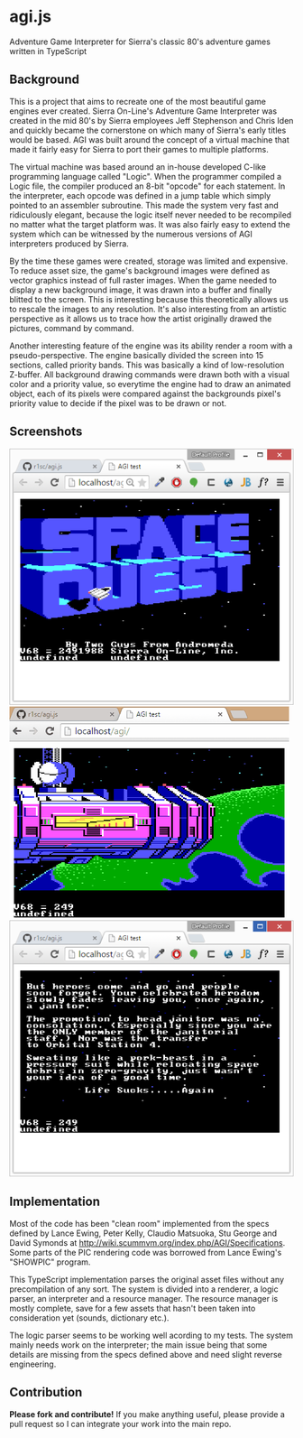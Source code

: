 # agi.js
Adventure Game Interpreter for Sierra's classic 80's adventure games written in TypeScript

## Background

This is a project that aims to recreate one of the most beautiful game engines ever created.
Sierra On-Line's Adventure Game Interpreter was created in the mid 80's by Sierra employees 
Jeff Stephenson and Chris Iden and quickly became the cornerstone on which many of Sierra's 
early titles would be based. AGI was built around the concept of a virtual machine that made 
it fairly easy for Sierra to port their games to multiple platforms.

The virtual machine was based around an in-house developed C-like programming language called "Logic".
When the programmer compiled a Logic file, the compiler produced an 8-bit "opcode" for each statement.
In the interpreter, each opcode was defined in a jump table which simply pointed to an assembler
subroutine. This made the system very fast and ridiculously elegant, because the logic itself never
needed to be recompiled no matter what the target platform was. It was also fairly easy to extend
the system which can be witnessed by the numerous versions of AGI interpreters produced by Sierra.

By the time these games were created, storage was limited and expensive. To reduce asset size,
the game's background images were defined as vector graphics instead of full raster images. 
When the game needed to display a new background image, it was drawn into a buffer and 
finally blitted to the screen. This is interesting because this theoretically allows us to rescale 
the images to any resolution. It's also interesting from an artistic perspective as it allows us to 
trace how the artist originally drawed the pictures, command by command. 

Another interesting feature of the engine was its ability render a room with a pseudo-perspective.
The engine basically divided the screen into 15 sections, called priority bands. This was basically a
kind of low-resolution Z-buffer. All background drawing commands were drawn both with a visual color
and a priority value, so everytime the engine had to draw an animated object, each of its pixels were
compared against the backgrounds pixel's priority value to decide if the pixel was to be drawn or not.

## Screenshots

![Space Quest II start screen](screenshots/sc1.png)
![Space Quest II start screen](screenshots/sc2.gif)
![Space Quest II text rendering](screenshots/sc3.png)

## Implementation

Most of the code has been "clean room" implemented from the specs defined by Lance Ewing, Peter Kelly, 
Claudio Matsuoka, Stu George and David Symonds at http://wiki.scummvm.org/index.php/AGI/Specifications.
Some parts of the PIC rendering code was borrowed from Lance Ewing's "SHOWPIC" program.

This TypeScript implementation parses the original asset files without any precompilation of any sort.
The system is divided into a renderer, a logic parser, an interpreter and a resource manager. 
The resource manager is mostly complete, save for a few assets that hasn't been taken into consideration 
yet (sounds, dictionary etc.).

The logic parser seems to be working well acording to my tests. The system mainly needs work on the 
interpreter; the main issue being that some details are missing from the specs defined above and need
slight reverse engineering.

## Contribution

**Please fork and contribute!** If you make anything useful, please provide a pull request so I can integrate
your work into the main repo.
